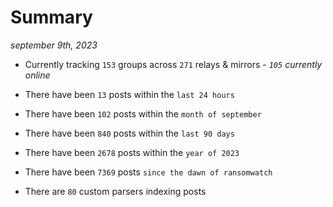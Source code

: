 
# Summary
_september 9th, 2023_

- Currently tracking `153` groups across `271` relays & mirrors - _`105` currently online_

- There have been `13` posts within the `last 24 hours`

- There have been `102` posts within the `month of september`

- There have been `840` posts within the `last 90 days`

- There have been `2678` posts within the `year of 2023`

- There have been `7369` posts `since the dawn of ransomwatch`

- There are `80` custom parsers indexing posts
